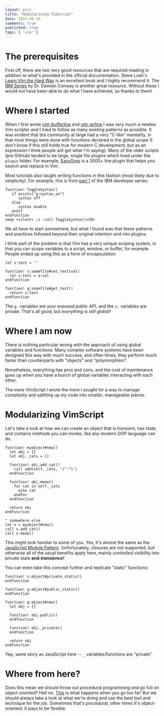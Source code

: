```yaml
---
layout: post
title: "Modularizing VimScript"
date: 2013-08-16
comments: true
published: true
tags: [ 'vim' ]
---
```


# The prerequisites

First off, there are two very good resources that are required reading in addition to what's provided in the official documentation.  Steve Losh's [Learn Vim the Hard Way][1] is an excellent book and I highly recommend it.  The [IBM Series][2] by Dr. Damian Conway is another great resource.  Without these I would not have been able to do what I have achieved, so thanks to them!

# Where I started

When I first wrote [vim-bufferline][5] and [vim-airline][6] I was very much a newbie Vim scripter and I tried to follow as many existing patterns as possible.  It was evident that the community at large had a very "C-like" mentality, in that most things were done with functions declared in the global scope (I don't know if this still holds true for modern C development, but as an expression I think people will get what I'm saying).  Many of the older scripts (pre GitHub) tended to be large, single file plugins which lived under the `plugin` folder.  For example, [EasyGrep][3] is a 3000+ line plugin that helps you search and replace in Vim.

<!--more-->

Most tutorials also taught writing functions in this fashion (most likely due to simplicity).  For example, this is from [part 1][2] of the IBM developer series:

``` vim
function! ToggleSyntax()
   if exists("g:syntax_on")
      syntax off
   else
      syntax enable
   endif
endfunction
nmap <silent> ;s :call ToggleSyntax()<CR>
```

We all have to start somewhere, but what I found was that these patterns and practices followed beyond their original intention and into plugins.

I think part of the problem is that Vim has a very unique scoping system, in that you can scope variables to a script, window, or buffer, for example.  People ended up using this as a form of encapsulation:

``` vim
let s:text = ''

function! s:somefile#set_text(val)
  let s:text = a:val
endfunction

function! g:somefile#get_text()
  return s:text
endfunction
```

The `g:` variables are your exposed public API, and the `s:` variables are private.  That's all good, but *everything is still global!*

# Where I am now

There is nothing particular wrong with the approach of using global variables and functions.  Many complex software systems have been designed this way with much success, and often times, they perform much faster than counterparts with "objects" and "polymorphism".

Nonetheless, everything has pros and cons, and the cost of maintenance goes up when you have a bunch of global variables interacting with each other.

The more VimScript I wrote the more I sought for a way to manage complexity and splitting up my code into smaller, manageable pieces.

# Modularizing VimScript

Let's take a look at how we can create an object that is transient, has state, and contains methods you can invoke, like any modern OOP language can do.

``` vim
function! myobject#new()
  let obj = {}
  let obj._cats = []

  function! obj.add_cat()
    call add(self._cats, '(^.^)')
  endfunction

  function! obj.meow()
    for cat in self._cats
      echo cat
    endfor
  endfunction

  return obj
endfunction

" somewhere else
let x = myobject#new()
call x.add_cat()
call x.meow()
```

This might look familiar to some of you.  Yes, it's almost the same as the [JavaScript Module Pattern][4].  Unfortunately, closures are not supported, but otherwise all of the usual benefits apply here, mainly controlled visibility into private state **and** ***transience!***

You can even take this concept further and replicate "static" functions:

``` vim
function! s:object#private_static()
endfunction

function! g:object#public_static()
endfunction

function! g:object#new()
  let obj = {}

  function! obj.public()
  endfunction

  function! obj._private()
  endfunction

  return obj
endfunction
```

Yep, same story as JavaScript here -- `_` variables/functions are "private".

# Where from here?

Does this mean we should throw out procedural programming and go full on object oriented?  Hell no.  [This][7] is what happens when you go too far!  But we should always take a look at what we're doing and use the best tool and technique for the job.  Sometimes that's procedural, other times it's object-oriented.  It pays to be flexible.

[1]: http://learnvimscriptthehardway.stevelosh.com/
[2]: http://www.ibm.com/developerworks/library/l-vim-script-1/
[3]: http://www.vim.org/scripts/script.php?script_id=2438
[4]: https://www.google.com/search?q=javascript+module+pattern
[5]: https://github.com/bling/vim-bufferline
[6]: https://github.com/bling/vim-airline
[7]: http://static.springsource.org/spring/docs/2.5.x/api/org/springframework/aop/framework/AbstractSingletonProxyFactoryBean.html
